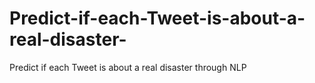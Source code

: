# Predict-if-each-Tweet-is-about-a-real-disaster-
Predict if each Tweet is about a real disaster through NLP
